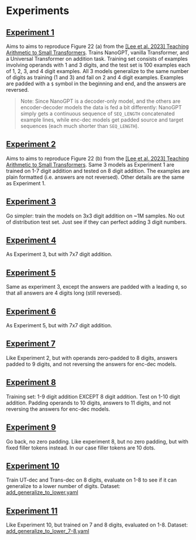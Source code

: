# Experiments


## [Experiment 1](../arithmetic_lm/conf/experiment/1)

Aims to aims to reproduce Figure 22 (a) from the [[Lee et al. 2023] Teaching Arithmetic to Small Transformers](https://arxiv.org/abs/2307.03381). Trains NanoGPT, vanilla Transformer, and a Universal Transformer on addition task. Training set consists of examples involving operands with 1 and 3 digits, and the test set is 100 examples each of 1, 2, 3, and 4 digit examples. All 3 models generalize to the same number of digits as training (1 and 3) and fail on 2 and 4 digit examples. Examples are padded with a `$` symbol in the beginning and end, and the answers are reversed. 

> Note: Since NanoGPT is a decoder-only model, and the others are encoder-decoder models the data is fed a bit differently: NanoGPT simply gets a continuous sequence of `SEQ_LENGTH` concatenated example lines, while enc-dec models get padded source and target sequences (each much shorter than `SEQ_LENGTH`).


## [Experiment 2](../arithmetic_lm/conf/experiment/2)

Aims to aims to reproduce Figure 22 (b) from the [[Lee et al. 2023] Teaching Arithmetic to Small Transformers](https://arxiv.org/abs/2307.03381). Same 3 models as Experiment 1 are trained on 1-7 digit addition and tested on 8 digit addition. The examples are plain formatted (i.e. answers are not reversed). Other details are the same as Experiment 1.


## [Experiment 3](../arithmetic_lm/conf/experiment/3)

Go simpler: train the models on 3x3 digit addition on ~1M samples. No out of distribution test set. Just see if they can perfect adding 3 digit numbers.


## [Experiment 4](../arithmetic_lm/conf/experiment/4)

As Experiment 3, but with 7x7 digit addition.


## [Experiment 5](../arithmetic_lm/conf/experiment/5)

Same as experiment 3, except the answers are padded with a leading `0`, so that all answers are 4 digits long (still reversed).


## [Experiment 6](../arithmetic_lm/conf/experiment/6)

As Experiment 5, but with 7x7 digit addition.


## [Experiment 7](../arithmetic_lm/conf/experiment/7)

Like Experiment 2, but with operands zero-padded to 8 digits, answers padded to 9 digits, and not reversing the answers for enc-dec models.


## [Experiment 8](../arithmetic_lm/conf/experiment/8)

Training set: 1-9 digit addition EXCEPT 8 digit addition. Test on 1-10 digit addition. Padding operands to 10 digits, answers to 11 digits, and not reversing the answers for enc-dec models.


## [Experiment 9](../arithmetic_lm/conf/experiment/9)

Go back, no zero padding. Like experiment 8, but no zero padding, but with fixed filler tokens instead. In our case filler tokens are 10 dots.


## [Experiment 10](../arithmetic_lm/conf/experiment/10)

Train UT-dec and Trans-dec on 8 digits, evaluate on 1-8 to see if it can generalize to a lower number of digits. Dataset: [add_generalize_to_lower.yaml](../arithmetic_lm/conf/data/add_generalize_to_lower.yaml)


## [Experiment 11](../arithmetic_lm/conf/experiment/11)

Like Experiment 10, but trained on 7 and 8 digits, evaluated on 1-8. Dataset: [add_generalize_to_lower_7-8.yaml](../arithmetic_lm/conf/data/add_generalize_to_lower_7-8.yaml)